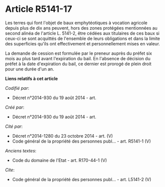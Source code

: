 # Article R5141-17

Les terres qui font l'objet de baux emphytéotiques à vocation agricole depuis plus de dix ans peuvent, hors des zones
protégées mentionnées au second alinéa de l'article L. 5141-2, être cédées aux titulaires de ces baux si ceux-ci se sont
acquittés de l'ensemble de leurs obligations et dans la limite des superficies qu'ils ont effectivement et personnellement
mises en valeur.

La demande de cession est formulée par le preneur auprès du préfet six mois au plus tard avant l'expiration du bail. En
l'absence de décision du préfet à la date d'expiration du bail, ce dernier est prorogé de plein droit pour une durée d'un an.

**Liens relatifs à cet article**

_Codifié par_:

  - Décret n°2014-930 du 19 août 2014 - art.

_Créé par_:

  - Décret n°2014-930 du 19 août 2014 - art.

_Cité par_:

  - Décret n°2014-1280 du 23 octobre 2014 - art. (V)
  - Code général de la propriété des personnes publ... - art. R5141-1 (V)

_Anciens textes_:

  - Code du domaine de l'Etat - art. R170-44-1 (V)

_Cite_:

  - Code général de la propriété des personnes publ... - art. L5141-2 (V)
